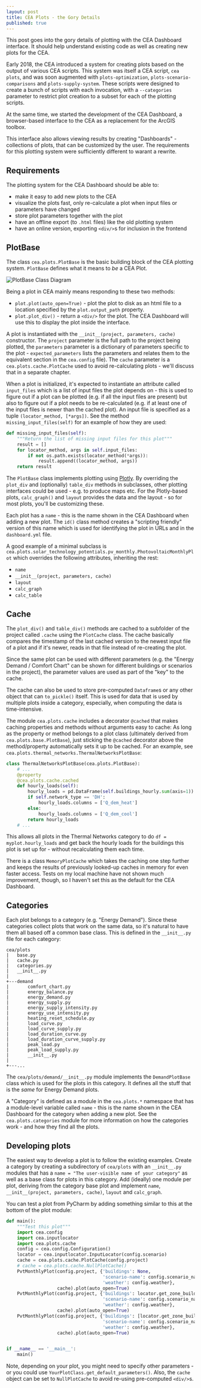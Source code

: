 ```yaml
---
layout: post
title: CEA Plots - the Gory Details
published: true
---
```


This post goes into the gory details of plotting with the CEA Dashboard interface. It should help understand existing code as well as creating new plots for the CEA.

Early 2018, the CEA introduced a system for creating plots based on the output of various CEA scripts. This system was itself a CEA script, `cea plots`, and was soon augmented with `plots-optimization`,
`plots-scenario-comparisons` and `plots-supply-system`. These scripts were designed to create a bunch of scripts with each invocation, with a `--categories` parameter to restrict plot creation to a subset for each of the plotting scripts.

At the same time, we started the development of the CEA Dashboard, a browser-based interface to the CEA as a replacement for the ArcGIS toolbox.

This interface also allows viewing results by creating "Dashboards" - collections of plots, that can be customized by the user. The requirements for this plotting system were sufficiently different to warant a rewrite.

## Requirements

The plotting system for the CEA Dashboard should be able to:

- make it easy to add new plots to the CEA
- visualize the plots fast, only re-calculate a plot when input files or parameters have changed
- store plot parameters together with the plot
- have an offline export (to `.html` files) like the old plotting system
- have an online version, exporting `<div/>`s for inclusion in the frontend


## PlotBase

The class `cea.plots.PlotBase` is the basic building block of the CEA plotting system. `PlotBase` defines what it means to _be_ a CEA Plot.

![PlotBase Class Diagram]({{site.baseurl}}/images/2019-07-11-cea-plots-the-gory-details/plotbase.png)

Being a plot in CEA mainly means responding to these two methods:

- `plot.plot(auto_open=True)` - plot the plot to disk as an html file to a location specified by the `plot.output_path` property.
- `plot.plot_div()` - return a `<div/>` for the plot. The CEA Dashboard will use this to display the plot inside the interface.

A plot is instantiated with the `__init__(project, parameters, cache)` constructor. The `project` parameter is the full path to the project being plotted, the `parameters` parameter is a dictionary of parameters specific to the plot - `expected_parameters` lists the parameters and relates them to the equivalent section in the `cea.config` file). The `cache` parameter is a `cea.plots.cache.PlotCache` used to avoid re-calculating plots - we'll discuss that in a separate chapter.

When a plot is initialized, it's expected to instantiate an attribute called `input_files` which is a list of input files the plot depends on - this is used to figure out if a plot can be plotted (e.g. if all the input files are present) but also to figure out if a plot needs to be re-calculated (e.g. if at least one of the input files is newer than the cached plot). An input file is specified as a tuple `(locator_method, [*args])`. See the method `missing_input_files(self)` for an example of how they are used:

```python
def missing_input_files(self):
    """Return the list of missing input files for this plot"""
    result = []
    for locator_method, args in self.input_files:
        if not os.path.exists(locator_method(*args)):
            result.append((locator_method, args))
    return result
```

The `PlotBase` class implements plotting using [Plotly](https://plot.ly/python/getting-started/). By overriding the `plot_div` and (optionally) `table_div` methods in subclasses, other plotting interfaces could be used - e.g. to produce maps etc. For the Plotly-based plots, `calc_graph()` and `layout` provides the data and the layout - so for most plots, you'll be customizing these.

Each plot has a `name` - this is the name shown in the CEA Dashboard when adding a new plot. The `id()` class method creates a "scripting friendly" version of this name which is used for identifying the plot in URLs and in the `dashboard.yml` file.

A good example of a minimal subclass is `cea.plots.solar_technology_potentials.pv_monthly.PhotovoltaicMonthlyPlot` which overrides the following attributes, inheriting the rest:

- `name`
- `__init__(project, parameters, cache)`
- `layout`
- `calc_graph`
- `calc_table`

## Cache

The `plot_div()` and `table_div()` methods are cached to a subfolder of the project called `.cache` using the `PlotCache` class. The cache basically compares the timestamp of the last cached version to the newest input file of a plot and if it's newer, reads in that file instead of re-creating the plot.

Since the same plot can be used with different parameters (e.g. the "Energy Demand / Comfort Chart" can be shown for different buildings or scenarios in the project), the parameter values are used as part of the "key" to the cache. 

The cache can also be used to store pre-computed `Dataframe`s or any other object that can `to_pickle()` itself. This is used for data that is used by multiple plots inside a category, especially, when computing the data is time-intensive.

The module `cea.plots.cache` includes a decorator `@cached` that makes caching properties and methods without arguments easy to cache: As long as the property or method belongs to a plot class (ultimately derived from `cea.plots.base.PlotBase`), just sticking the `@cached` decorator above the method/property automatically sets it up to be cached. For an example, see `cea.plots.thermal_networks.ThermalNetworksPlotBase`:

```python
class ThermalNetworksPlotBase(cea.plots.PlotBase):
    # ...
    @property
    @cea.plots.cache.cached
    def hourly_loads(self):
        hourly_loads = pd.DataFrame(self.buildings_hourly.sum(axis=1))
        if self.network_type == 'DH':
            hourly_loads.columns = ['Q_dem_heat']
        else:
            hourly_loads.columns = ['Q_dem_cool']
        return hourly_loads
    # ...
```

This allows all plots in the Thermal Networks category to do `df = myplot.hourly_loads` and get back the hourly loads for the buildings this plot is set up for - without recalculating them each time.

There is a class `MemoryPlotCache` which takes the caching one step further and keeps the results of previously looked-up caches in memory for even faster access. Tests on my local machine have not shown much improvement, though, so I haven't set this as the default for the CEA Dashboard.

## Categories

Each plot belongs to a category (e.g. "Energy Demand"). Since these categories collect plots that work on the same data, so it's natural to have them all based off a common base class. This is defined in the `__init__.py` file for each category:

```
cea/plots
|   base.py
|   cache.py
|   categories.py
|   __init__.py
|
+---demand
|       comfort_chart.py
|       energy_balance.py
|       energy_demand.py
|       energy_supply.py
|       energy_supply_intensity.py
|       energy_use_intensity.py
|       heating_reset_schedule.py
|       load_curve.py
|       load_curve_supply.py
|       load_duration_curve.py
|       load_duration_curve_supply.py
|       peak_load.py
|       peak_load_supply.py
|       __init__.py
|
+---...
```

The `cea/plots/demand/__init__.py` module implements the `DemandPlotBase` class which is used for the plots in this category. It defines all the stuff that is the _same_ for Energy Demand plots.

A "Category" is defined as a module in the `cea.plots.*` namespace that has a module-level variable called `name` - this is the name shown in the CEA Dashboard for the category when adding a new plot. See the `cea.plots.categories` module for more information on how the categories work - and how they find all the plots.

## Developing plots

The easiest way to develop a plot is to follow the existing examples. Create a category by creating a subdirectory of `cea/plots` with an `__init__.py` modules that has a `name = "The user-visible name of your category"` as well as a base class for plots in this category. Add (ideally) one module per plot, deriving from the category base plot and implement `name`, `__init__(project, parameters, cache)`, `layout` and `calc_graph`.

You can test a plot from PyCharm by adding something similar to this at the bottom of the plot module:

```python
def main():
    """Test this plot"""
    import cea.config
    import cea.inputlocator
    import cea.plots.cache
    config = cea.config.Configuration()
    locator = cea.inputlocator.InputLocator(config.scenario)
    cache = cea.plots.cache.PlotCache(config.project)
    # cache = cea.plots.cache.NullPlotCache()
    PvtMonthlyPlot(config.project, {'buildings': None,
                                    'scenario-name': config.scenario_name,
                                    'weather': config.weather},
                   cache).plot(auto_open=True)
    PvtMonthlyPlot(config.project, {'buildings': locator.get_zone_building_names()[0:2],
                                    'scenario-name': config.scenario_name,
                                    'weather': config.weather},
                   cache).plot(auto_open=True)
    PvtMonthlyPlot(config.project, {'buildings': [locator.get_zone_building_names()[0]],
                                    'scenario-name': config.scenario_name,
                                    'weather': config.weather},
                   cache).plot(auto_open=True)


if __name__ == '__main__':
    main()
```

Note, depending on your plot, you might need to specify other parameters - or you could use `YourPlotClass.get_default_parameters()`. Also, the `cache` object can be set to `NullPlotCache` to avoid re-using pre-computed `<div/>`s.
